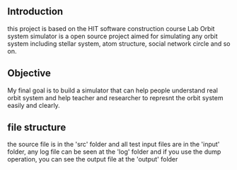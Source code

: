 
## Introduction
this project is based on the HIT software construction course Lab
Orbit system simulator is a open source project aimed for simulating any orbit system including stellar system, atom structure, social network circle and so on.

## Objective
My final goal is to build a simulator that can help people understand real orbit system and help teacher and researcher to represnt the orbit system easily and clearly.

## file structure
the source file is in the 'src' folder and all test input files are in the 'input' folder, any log file can be seen at the 'log' folder and if you use the dump operation, you can see the output file at the 'output' folder
